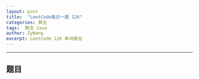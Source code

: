 ```yaml
---
layout: post
title:  "LeetCode每日一题 126"
categories: 算法
tags:  算法 Java
author: ZyWang
excerpt: LeetCode 126 单词接龙
---
```


****
## 题目 ##